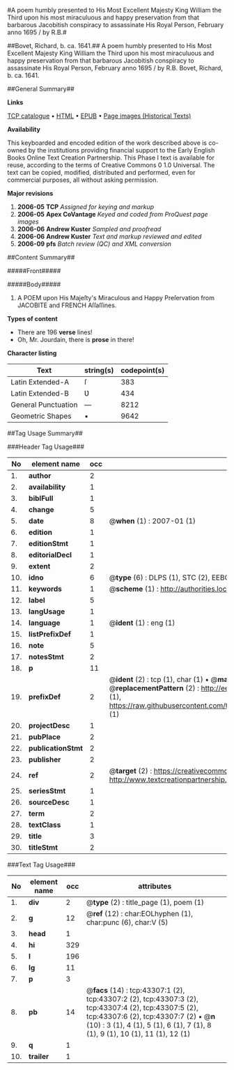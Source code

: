 #A poem humbly presented to His Most Excellent Majesty King William the Third upon his most miraculuous and happy preservation from that barbarous Jacobitish conspiracy to assassinate His Royal Person, February anno 1695 / by R.B.#

##Bovet, Richard, b. ca. 1641.##
A poem humbly presented to His Most Excellent Majesty King William the Third upon his most miraculuous and happy preservation from that barbarous Jacobitish conspiracy to assassinate His Royal Person, February anno 1695 / by R.B.
Bovet, Richard, b. ca. 1641.

##General Summary##

**Links**

[TCP catalogue](http://www.ota.ox.ac.uk/tcp/)  • 
[HTML](http://tei.it.ox.ac.uk/tcp/Texts-HTML/free/A28/A28909.html)  • 
[EPUB](http://tei.it.ox.ac.uk/tcp/Texts-EPUB/free/A28/A28909.epub) • 
[Page images (Historical Texts)](https://data.historicaltexts.jisc.ac.uk/view?pubId=eebo-09498396e&pageId=eebo-09498396e-43307-1)

**Availability**

This keyboarded and encoded edition of the
	       work described above is co-owned by the institutions
	       providing financial support to the Early English Books
	       Online Text Creation Partnership. This Phase I text is
	       available for reuse, according to the terms of Creative
	       Commons 0 1.0 Universal. The text can be copied,
	       modified, distributed and performed, even for
	       commercial purposes, all without asking permission.

**Major revisions**

1. __2006-05__ __TCP__ *Assigned for keying and markup*
1. __2006-05__ __Apex CoVantage__ *Keyed and coded from ProQuest page images*
1. __2006-06__ __Andrew Kuster__ *Sampled and proofread*
1. __2006-06__ __Andrew Kuster__ *Text and markup reviewed and edited*
1. __2006-09__ __pfs__ *Batch review (QC) and XML conversion*

##Content Summary##

#####Front#####

#####Body#####

1. A POEM upon His Majeſty's Miraculous and Happy Preſervation from JACOBITE and FRENCH Aſſaſſines.

**Types of content**

  * There are 196 **verse** lines!
  * Oh, Mr. Jourdain, there is **prose** in there!

**Character listing**


|Text|string(s)|codepoint(s)|
|---|---|---|
|Latin Extended-A|ſ|383|
|Latin Extended-B|Ʋ|434|
|General Punctuation|—|8212|
|Geometric Shapes|▪|9642|

##Tag Usage Summary##

###Header Tag Usage###

|No|element name|occ|attributes|
|---|---|---|---|
|1.|__author__|2||
|2.|__availability__|1||
|3.|__biblFull__|1||
|4.|__change__|5||
|5.|__date__|8| @__when__ (1) : 2007-01 (1)|
|6.|__edition__|1||
|7.|__editionStmt__|1||
|8.|__editorialDecl__|1||
|9.|__extent__|2||
|10.|__idno__|6| @__type__ (6) : DLPS (1), STC (2), EEBO-CITATION (1), OCLC (1), VID (1)|
|11.|__keywords__|1| @__scheme__ (1) : http://authorities.loc.gov/ (1)|
|12.|__label__|5||
|13.|__langUsage__|1||
|14.|__language__|1| @__ident__ (1) : eng (1)|
|15.|__listPrefixDef__|1||
|16.|__note__|5||
|17.|__notesStmt__|2||
|18.|__p__|11||
|19.|__prefixDef__|2| @__ident__ (2) : tcp (1), char (1)  •  @__matchPattern__ (2) : ([0-9\-]+):([0-9IVX]+) (1), (.+) (1)  •  @__replacementPattern__ (2) : http://eebo.chadwyck.com/downloadtiff?vid=$1&page=$2 (1), https://raw.githubusercontent.com/textcreationpartnership/Texts/master/tcpchars.xml#$1 (1)|
|20.|__projectDesc__|1||
|21.|__pubPlace__|2||
|22.|__publicationStmt__|2||
|23.|__publisher__|2||
|24.|__ref__|2| @__target__ (2) : https://creativecommons.org/publicdomain/zero/1.0/ (1), http://www.textcreationpartnership.org/docs/. (1)|
|25.|__seriesStmt__|1||
|26.|__sourceDesc__|1||
|27.|__term__|2||
|28.|__textClass__|1||
|29.|__title__|3||
|30.|__titleStmt__|2||


###Text Tag Usage###

|No|element name|occ|attributes|
|---|---|---|---|
|1.|__div__|2| @__type__ (2) : title_page (1), poem (1)|
|2.|__g__|12| @__ref__ (12) : char:EOLhyphen (1), char:punc (6), char:V (5)|
|3.|__head__|1||
|4.|__hi__|329||
|5.|__l__|196||
|6.|__lg__|11||
|7.|__p__|3||
|8.|__pb__|14| @__facs__ (14) : tcp:43307:1 (2), tcp:43307:2 (2), tcp:43307:3 (2), tcp:43307:4 (2), tcp:43307:5 (2), tcp:43307:6 (2), tcp:43307:7 (2)  •  @__n__ (10) : 3 (1), 4 (1), 5 (1), 6 (1), 7 (1), 8 (1), 9 (1), 10 (1), 11 (1), 12 (1)|
|9.|__q__|1||
|10.|__trailer__|1||
